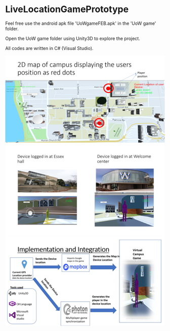 # LiveLocationGamePrototype

Feel free use the android apk file 'UoWgameFEB.apk' in the 'UoW game' folder.

Open the UoW game folder using Unity3D to explore the project.

All codes are written in C# (Visual Studio).

<img src="https://raw.githubusercontent.com/AkshayJagadish/LiveLocationGamePrototype/master/Screenshot%20(110).png?token=AraWs6s6uEdHdchh3sro6uhyZJUqueDvks5cmkjQwA%3D%3D">

<img src="https://raw.githubusercontent.com/AkshayJagadish/LiveLocationGamePrototype/master/Screenshot%20(111).png?token=AraWs1PwIO2caG5QHVUhAW4xxgtyA7plks5cmklGwA%3D%3D">
<img src="https://raw.githubusercontent.com/AkshayJagadish/LiveLocationGamePrototype/master/Screenshot%20(113).png?token=AraWs6s6uEdHdchh3sro6uhyZJUqueDvks5cmkjQwA%3D%3D">
